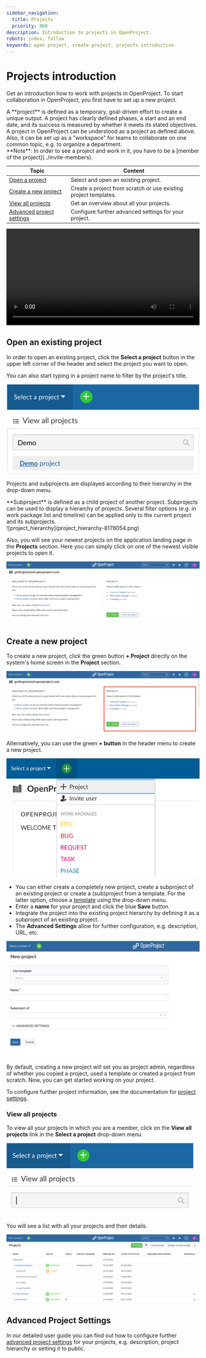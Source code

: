 ```yaml
---
sidebar_navigation:
  title: Projects
  priority: 900
description: Introduction to projects in OpenProject.
robots: index, follow
keywords: open project, create project, projects introduction
---
```

# Projects introduction

Get an introduction how to work with projects in OpenProject. To start collaboration in OpenProject, you first have to set up a new project.

<div class="glossary">
A **project** is defined as a temporary, goal-driven effort to create a unique output. A project has clearly defined phases, a start and an end date, and its success is measured by whether it meets its stated objectives.
A project in OpenProject can be understood as a project as defined above. Also, it can be set up as a "workspace" for teams to collaborate on one common topic, e.g. to organize a department.
<div class="alert alert-info" role="alert">
**Note**: In order to see a project and work in it, you have to be a [member of the project](../invite-members).
</div>


| Topic                                                   | Content                                                      |
| ------------------------------------------------------- | ------------------------------------------------------------ |
| [Open a project](#open-an-existing-project)             | Select and open an existing project.                         |
| [Create a new project](#create-a-new-project)           | Create a project from scratch or use existing project templates. |
| [View all projects](#view-all-projects)                 | Get an overview about all your projects.                     |
| [Advanced project settings](#advanced-project-settings) | Configure further advanced settings for your project.        |

<video src="https://openproject-docs.s3.eu-central-1.amazonaws.com/videos/OpenProject-Projects-Introduction.mp4" type="video/mp4" controls="" style="width:100%"></video>

## Open an existing project

In order to open an existing project, click the **Select a project** button in the upper left corner of the header and select the project you want to open.

You can also start typing in a project name to filter by the project's title.

![filter_for_project_in_header_menu](filter_project_header_menu.png)



Projects and subprojects are displayed according to their hierarchy in the drop-down menu.

<div class="glossary">
**Subproject** is defined as a child project of another project. Subprojects can be used to display a hierarchy of projects. Several filter options (e.g. in work package list and timeline) can be applied only to the current project and its subprojects.
</div>
![project_hierarchy](project_hierarchy-8178054.png)

Also, you will see your newest projects on the application landing page in the **Projects** section. Here you can simply click on one of the newest visible projects to open it.

![openproject landing page](openproject-landing-page.png)

## Create a new project

To create a new project, click the green button **+ Project** directly on the system's home screen in the **Project** section.

![create a new project over the landing page](create-a-new-project-landing-page.png)

Alternatively, you can use the green **+ button** in the header menu to create a new project.

![create project header](create-project-header.png)

- You can either create a completely new project, create a subproject of an existing project or create a (sub)project from a template. For the latter option, choose a [template](../../user-guide/projects/project-templates/#create-a-project-template) using the drop-down menu.
- Enter a **name** for your project and click the blue **Save** button.
- Integrate the project into the existing project hierarchy by defining it as a subproject of an existing project.
- The **Advanced Settings** allow for further configuration, e.g. description, URL, etc.

![name your project](name-your-project.png)

By default, creating a new project will set you as project admin, regardless of whether you copied a project, used a template or created a project from scratch. Now, you can get started working on your project.

To configure further project information, see the documentation for [project settings](../../user-guide/projects/project-settings/project-information/). 

### View all projects

To view all your projects in which you are a member, click on the **View all projects** link in the **Select a project** drop-down menu.

![view all projects](view_all_projects.png)

You will see a list with all your projects and their details.

![project overview list](project-overview-list.png)

## Advanced Project Settings

In our detailed user guide you can find out how to configure further [advanced project settings](../../user-guide/projects/) for your projects, e.g. description, project hierarchy or setting it to public.


